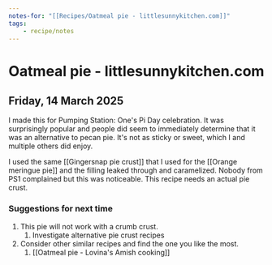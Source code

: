 ```yaml
---
notes-for: "[[Recipes/Oatmeal pie - littlesunnykitchen.com]]"
tags:
    - recipe/notes
---
```

# Oatmeal pie - littlesunnykitchen.com
## Friday, 14 March 2025
I made this for Pumping Station: One's Pi Day celebration.  It was surprisingly popular and people did seem to immediately determine that it was an alternative to pecan pie. It's not as sticky or sweet, which I and multiple others did enjoy.

I used the same [[Gingersnap pie crust]] that I used for the [[Orange meringue pie]] and the filling leaked through and caramelized.  Nobody from PS1 complained but this was noticeable.  This recipe needs an actual pie crust.

### Suggestions for next time
1. This pie will not work with a crumb crust.
    1. Investigate alternative pie crust recipes
2. Consider other similar recipes and find the one you like the most.
    1. [[Oatmeal pie - Lovina's Amish cooking]]